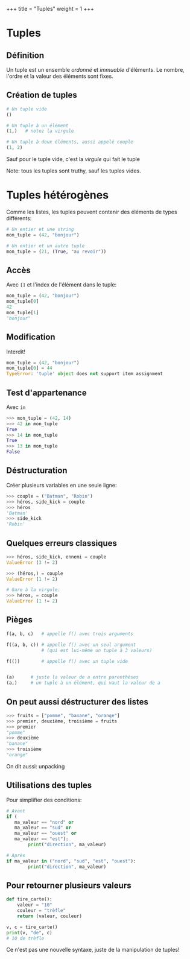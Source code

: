 +++
title = "Tuples"
weight = 1
+++

# Tuples

## Définition

Un tuple est un ensemble *ordonné* et *immuable* d'éléments. Le nombre, l'ordre et la valeur des éléments sont fixes.

## Création de tuples

```python
# Un tuple vide
()

# Un tuple à un élément
(1,)   # notez la virgule

# Un tuple à deux éléments, aussi appelé couple
(1, 2)
```

Sauf pour le tuple vide, c'est la *virgule* qui fait le tuple

Note: tous les tuples sont truthy, sauf les tuples vides.

# Tuples hétérogènes

Comme les listes, les tuples peuvent contenir des éléments de types différents:

```python
# Un entier et une string
mon_tuple = (42, "bonjour")

# Un entier et un autre tuple
mon_tuple = (21, (True, "au revoir"))
```

## Accès

Avec `[]` et l'index de l'élément dans le tuple:

```python
mon_tuple = (42, "bonjour")
mon_tuple[0]
42
mon_tuple[1]
"bonjour"
```

## Modification

Interdit!

```python
mon_tuple = (42, "bonjour")
mon_tuple[0] = 44
TypeError: 'tuple' object does not support item assignment
```


## Test d'appartenance

Avec `in`

```python
>>> mon_tuple = (42, 14)
>>> 42 in mon_tuple
True
>>> 14 in mon_tuple
True
>>> 13 in mon_tuple
False
```

## Déstructuration

Créer plusieurs variables en une seule ligne:

```python
>>> couple = ("Batman", "Robin")
>>> héros, side_kick = couple
>>> héros
'Batman'
>>> side_kick
'Robin'
```


## Quelques erreurs classiques

```python
>>> héros, side_kick, ennemi = couple
ValueError (3 != 2)

>>> (héros,) = couple
ValueError (1 != 2)

# Gare à la virgule:
>>> héros, = couple
ValueError (1 != 2)
```

## Pièges

```python
f(a, b, c)   # appelle f() avec trois arguments

f((a, b, c)) # appelle f() avec un seul argument
             # (qui est lui-même un tuple à 3 valeurs)

f(())        # appelle f() avec un tuple vide


(a)      # juste la valeur de a entre parenthèses
(a,)     # un tuple à un élément, qui vaut la valeur de a
```

## On peut aussi déstructurer des listes

```python
>>> fruits = ["pomme", "banane", "orange"]
>>> premier, deuxième, troisième = fruits
>>> premier
"pomme"
>>> deuxième
"banane"
>>> troisième
"orange"
```
On dit aussi: unpacking

## Utilisations des tuples

Pour simplifier des conditions:

```python
# Avant
if (
   ma_valeur == "nord" or
   ma_valeur == "sud" or
   ma_valeur == "ouest" or
   ma_valeur == "est"):
   		print("direction", ma_valeur)
```


```python
# Après
if ma_valeur in ("nord", "sud", "est", "ouest"):
   		print("direction", ma_valeur)
```

## Pour retourner plusieurs valeurs

```python
def tire_carte():
    valeur = "10"
    couleur = "trèfle"
    return (valeur, couleur)

v, c = tire_carte()
print(v, "de", c)
# 10 de trèfle
```

Ce n'est pas une nouvelle syntaxe, juste de la manipulation de tuples!
